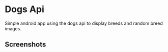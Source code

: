 # Dogs Api


Simple android app using the dogs api to display breeds and random breed images.

## Screenshots

